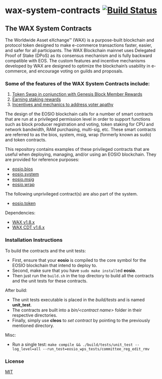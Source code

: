 # wax-system-contracts [![Build Status](https://travis-ci.org/worldwide-asset-exchange/wax-system-contracts.svg?branch=develop)](https://travis-ci.org/worldwide-asset-exchange/wax-system-contracts)

## The WAX System Contracts

The Worldwide Asset eXchange™ (WAX) is a purpose-built blockchain and protocol token designed to make e-commerce transactions faster, easier, and safer for all participants. The WAX Blockchain mainnet uses Delegated Proof of Stake (DPoS) as its consensus mechanism and is fully backward compatible with EOS. The custom features and incentive mechanisms developed by WAX are designed to optimize the blockchain’s usability in e-commerce, and encourage voting on guilds and proposals.

### Some of the features of the WAX System Contracts include:
1. [Token Swap in conjunction with Genesis Block Member Rewards](https://wax.io/blog/introducing-the-genesis-block-member-program-join-and-receive-daily-token-rewards-for-3-years)
2. [Earning staking rewards](https://wax.io/blog/earn-more-wax-introducing-wax-block-rewards-staking-and-voting-guilds-and-more)
3. [Incentives and mechanics to address voter apathy](https://wax.io/blog/staking-and-voting-on-wax-a-technical-deep-dive)

The design of the EOSIO blockchain calls for a number of smart contracts that are run at a privileged permission level in order to support functions such as block producer registration and voting, token staking for CPU and network bandwidth, RAM purchasing, multi-sig, etc.  These smart contracts are referred to as the bios, system, msig, wrap (formerly known as sudo) and token contracts.

This repository contains examples of these privileged contracts that are useful when deploying, managing, and/or using an EOSIO blockchain.  They are provided for reference purposes:

   * [eosio.bios](./contracts/eosio.bios)
   * [eosio.system](./contracts/eosio.system)
   * [eosio.msig](./contracts/eosio.msig)
   * [eosio.wrap](./contracts/eosio.wrap)

The following unprivileged contract(s) are also part of the system.
   * [eosio.token](./contracts/eosio.token)

Dependencies:
* [WAX v1.8.x](https://github.com/worldwide-asset-exchange/wax-blockchain/tree/wax-1.8.1-1.0.0)
* [WAX CDT v1.6.x](https://github.com/worldwide-asset-exchange/wax-cdt/tree/wax-1.6.1-1.0.0)

### Installation Instructions
To build the contracts and the unit tests:
* First, ensure that your __eosio__ is compiled to the core symbol for the EOSIO blockchain that intend to deploy to.
* Second, make sure that you have ```sudo make install```ed __eosio__.
* Then just run the ```build.sh``` in the top directory to build all the contracts and the unit tests for these contracts.

After build:
* The unit tests executable is placed in the _build/tests_ and is named __unit_test__.
* The contracts are built into a _bin/\<contract name\>_ folder in their respective directories.
* Finally, simply use __cleos__ to _set contract_ by pointing to the previously mentioned directory.

Misc:
* Run a single test: `make compile && ./build/tests/unit_test --log_level=all --run_test=eosio_wps_tests/committee_reg_edit_rmv`

### License
[MIT](https://github.com/worldwide-asset-exchange/wax-eos-contracts/blob/master/LICENSE)


